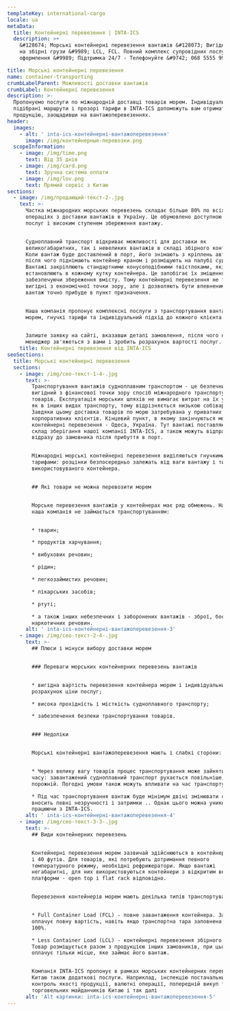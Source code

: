 ```yaml
---
templateKey: international-cargo
locale: ua
metaData:
  title: Контейнерні перевезення | INTA-ICS
  description: >+
    &#128674; Морські контейнерні перевезення вантажів &#128073; Вигідні тарифи
    на збірні грузи &#9989; LCL, FCL. Повний комплекс супровідних послуг, митне
    оформлення &#9989; Підтримка 24/7 - Телефонуйте &#9742; 068 5555 999

title: Морські контейнерні перевезення
name: container-transporting
crumbLabelParent: Можливості доставки вантажів
crumbLabel: Контейнерні перевезення
description: >-
  Пропонуємо послуги по міжнародній доставці товарів морем. Індивідуально
  підібрані маршрути і прозорі тарифи в INTA-ICS допоможуть вам отримати
  продукцію, заощадивши на вантажоперевезеннях.
header:
  images:
    - alt: ' inta-ics-контейнерні-вантажоперевезення'
      image: /img/контейнерные-перевозки.png
  scopeInformation:
    - image: /img/time.png
      text: Від 35 днів
    - image: /img/card.png
      text: Зручна система оплати
    - image: /img/lov.png
      text: Прямий сервіс з Китаю
sections:
  - image: /img/продающий-текст-2-.jpg
    text: >-
      Частка міжнародних морських перевезень складає більше 80% по всіх
      операціях з доставки вантажів в Україну. Це обумовлено доступною вартістю
      послуг і високим ступенем збереження вантажу.


      Судноплавний транспорт відкриває можливості для доставки як
      великогабаритних, так і невеликих вантажів в складі збірного контейнера.
      Коли вантаж буде доставлений в порт, його знімають з кріплень автомобіля,
      після чого піднімають контейнер краном і розміщують на палубі судна.
      Вантажі закріплюють стандартними конусоподібними твістлоками, які
      встановлюють в кожному кутку контейнера. Це запобігає їх зміщення,
      забезпечуючи збереження вмісту. Тому контейнерні перевезення не тільки
      вигідні з економічної точки зору, але і дозволяють бути впевненими, що
      вантаж точно прибуде в пункт призначення.


      Наша компанія пропонує комплексні послуги з транспортування вантажів
      морем, гнучкі тарифи та індивідуальний підхід до кожного клієнта.


      Залиште заявку на сайті, вказавши деталі замовлення, після чого наш
      менеджер зв'яжеться з вами і зробить розрахунок вартості послуг.
    title: Контейнерні перевезення від INTA-ICS
seoSections:
  title: Морські контейнерні перевезення
  sections:
    - image: /img/сео-текст-1-4-.jpg
      text: >-
        Транспортування вантажів судноплавним транспортом - це безпечний і
        вигідний з фінансової точки зору спосіб міжнародного транспортування
        товарів. Експлуатація морських шляхів не вимагає витрат на їх утримання,
        як в інших видах транспорту, тому відрізняється низькою собівартістю.
        Завдяки цьому доставка товарів по морю затребувана у приватних і
        корпоративних клієнтів. Кінцевий пункт, в якому закінчуються морські
        контейнерні перевезення - Одеса, Україна. Тут вантажі поставляються на
        склад зберігання нашої компанії INTA-ICS, а також можуть відправлятися
        відразу до замовника після прибуття в порт.


        Міжнародні морські контейнерні перевезення виділяються гнучкими
        тарифами: розцінки безпосередньо залежать від ваги вантажу і типу
        використовуваного контейнера.


        ## Які товари не можна перевозити морем


        Морське перевезення вантажів у контейнерах має ряд обмежень. Наприклад,
        наша компанія не займається транспортуванням:


        * тварин;

        * продуктів харчування;

        * вибухових речовин;

        * рідин;

        * легкозаймистих речовин;

        * лікарських засобів;

        * ртуті;

        * а також інших небезпечних і заборонених вантажів - зброї, боєприпасів,
        наркотичних речовин.
      alt: ' inta-ics-контейнерні-вантажоперевезення-3'
    - image: /img/сео-текст-2-4-.jpg
      text: >-
        ## Плюси і мінуси вибору доставки морем


        ### Переваги морських контейнерних перевезень вантажів


        * вигідна вартість перевезення контейнера морем і індивідуальний
        розрахунок ціни послуг;

        * висока прохідність і місткість судноплавного транспорту;

        * забезпечення безпеки транспортування товарів.


        ### Недоліки


        Морські контейнерні вантажоперевезення мають і слабкі сторони:


        * Через велику вагу товарів процес транспортування може зайняти багато
        часу: завантажений судноплавний транспорт рухається повільніше, ніж
        порожній. Погодні умови також можуть впливати на час транспортування.

        * Під час транспортування вантаж буде мінімум двічі змінювати судно, що
        вносить певні незручності і затримки .. Однак цього можна уникнути,
        працюючи з INTA-ICS.
      alt: ' inta-ics-контейнерні-вантажоперевезення-4'
    - image: /img/сео-текст-3-3-.jpg
      text: >-
        ## Види контейнерних перевезень


        Контейнерні перевезення морем зазвичай здійснюються в контейнерах на 20
        і 40 футів. Для товарів, які потребують дотримання певного
        температурного режиму, необхідні рефрижератори. Якщо вантажі
        негабаритні, для них використовуються контейнери з відкритим верхом або
        платформи - open top і flat rack відповідно.


        Перевезення контейнерів морем мають декілька типів транспортування:


        * Full Container Load (FCL) - повне завантаження контейнера. Замовник
        оплачує повну вартість, навіть якщо транспортна тара заповнена не на
        100%.

        * Less Container Load (LCL) - контейнерні перевезення збірного типу.
        Товар розміщується разом з продукцією інших замовників, при цьому клієнт
        оплачує тільки місце, яке займає його вантаж.


        Компанія INTA-ICS пропонує в рамках морських контейнерних перевезень з
        Китаю також додаткові послуги. Наприклад, інспекцію постачальника,
        контроль якості продукції, валютні операції, попередній викуп товарів з
        торговельних майданчиків Китаю і так далі
      alt: 'Alt картинки: inta-ics-контейнерні-вантажоперевезення-5'
---
```

